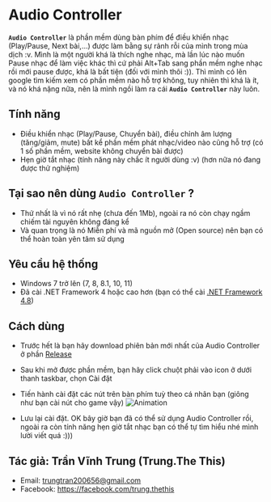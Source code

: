 # Audio Controller
**`Audio Controller`** là phần mềm dùng bàn phím để điều khiển nhạc (Play/Pause, Next bài,...) được làm bằng sự rảnh rỗi của mình trong mùa dịch :v. Mình là một người khá là thích nghe nhạc, mà lần lúc nào muốn Pause nhạc để làm việc khác thì cứ phải Alt+Tab sang phần mềm nghe nhạc rồi mới pause được, khá là bất tiện (đối với mình thôi :)). Thì mình có lên google tìm kiếm xem có phần mềm nào hỗ trợ không, tuy nhiên thì khá là ít, và nó khá nặng nữa, nên là mình ngồi làm ra cái **`Audio Controller`** này luôn.

## Tính năng
- Điều khiển nhạc (Play/Pause, Chuyển bài), điều chỉnh âm lượng (tăng/giảm, mute) bất kể phần mềm phát nhạc/video nào cũng hỗ trợ (có 1 số phần mềm, website không chuyển bài được)
- Hẹn giờ tắt nhạc (tính năng này chắc ít người dùng :v) (hơn nữa nó đang được thử nghiệm)

## Tại sao nên dùng **`Audio Controller`** ?
- Thứ nhất là vì nó rất nhẹ (chưa đến 1Mb), ngoài ra nó còn chạy ngầm chiếm tài nguyên không đáng kể
- Và quan trọng là nó Miễn phí và mã nguồn mở (Open source) nên bạn có thể hoàn toàn yên tâm sử dụng

## Yêu cầu hệ thống
- Windows 7 trở lên (7, 8, 8.1, 10, 11)
- Đã cài .NET Framework 4 hoặc cao hơn (bạn có thể cài [.NET Framework 4.8](https://go.microsoft.com/fwlink/?linkid=2088631))

## Cách dùng
- Trước hết là bạn hãy download phiên bản mới nhất của Audio Controller ở phần [Release](https://github.com/TVTIT/AudioController/releases//)
- Sau khi mở được phần mềm, bạn hãy click chuột phải vào icon ở dưới thanh taskbar, chọn Cài đặt
- Tiến hành cài đặt các nút trên bàn phím tuỳ theo cá nhân bạn (giông như bạn cài nút cho game vậy)
![Animation](https://user-images.githubusercontent.com/45415602/130905694-3e13eb7a-50d4-4a0b-9420-e507780c4f63.gif)

- Lưu lại cài đặt. OK bây giờ bạn đã có thể sử dụng Audio Controller rồi, ngoài ra còn tính năng hẹn giờ tắt nhạc bạn có thể tự tìm hiểu nhé mình lười viết quá :)))

## Tác giả: Trần Vĩnh Trung (Trung.The This)
- Email: trungtran200656@gmail.com
- Facebook: https://facebook.com/trung.thethis
